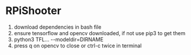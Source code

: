 # RPiShooter


1. download dependencies in bash file
2. ensure tensorflow and opencv downloaded, if not use pip3 to get them
3. python3 TFL... --modeldir=DIRNAME
4. press q on opencv to close or ctrl-c twice in terminal
